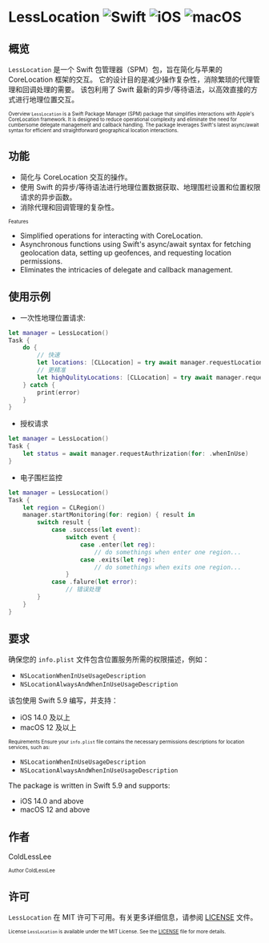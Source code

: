 # LessLocation ![Swift](https://img.shields.io/badge/swift-5.9-orange.svg) ![iOS](https://img.shields.io/badge/iOS-14.0%2B-blue.svg) ![macOS](https://img.shields.io/badge/macOS-12%2B-blue.svg)

## 概览
`LessLocation` 是一个 Swift 包管理器（SPM）包，旨在简化与苹果的 CoreLocation 框架的交互。
它的设计目的是减少操作复杂性，消除繁琐的代理管理和回调处理的需要。
该包利用了 Swift 最新的异步/等待语法，以高效直接的方式进行地理位置交互。

<sub><sup> Overview
`LessLocation` is a Swift Package Manager (SPM) package that simplifies interactions with Apple's CoreLocation framework. 
It is designed to reduce operational complexity and eliminate the need for cumbersome delegate management and callback handling.
The package leverages Swift's latest async/await syntax for efficient and straightforward geographical location interactions.
</sup></sub>

## 功能
- 简化与 CoreLocation 交互的操作。
- 使用 Swift 的异步/等待语法进行地理位置数据获取、地理围栏设置和位置权限请求的异步函数。
- 消除代理和回调管理的复杂性。

<sub><sup> Features
- Simplified operations for interacting with CoreLocation.
- Asynchronous functions using Swift's async/await syntax for fetching geolocation data, setting up geofences, and requesting location permissions.
- Eliminates the intricacies of delegate and callback management.
</sup></sub>

## 使用示例
- 一次性地理位置请求:
```swift
let manager = LessLocation()
Task {
    do {
        // 快速
        let locations: [CLLocation] = try await manager.requestLocations()
        // 更精准
        let highQulityLocations: [CLLocation] = try await manager.requestLocations(isHighLevel: ture)
    } catch {
        print(error)
    }
}
```
- 授权请求
```swift
let manager = LessLocation()
Task {
    let status = await manager.requestAuthrization(for: .whenInUse)
}
```
- 电子围栏监控
```swift
let manager = LessLocation()
Task {
    let region = CLRegion()
    manager.startMonitoring(for: region) { result in
        switch result {
            case .success(let event):
                switch event {
                    case .enter(let reg):
                        // do somethings when enter one region...
                    case .exits(let reg):
                        // do somethings when exits one region...
                }
            case .falure(let error):
                // 错误处理
        }
    }
}
```

## 要求
确保您的 `info.plist` 文件包含位置服务所需的权限描述，例如：
- `NSLocationWhenInUseUsageDescription`
- `NSLocationAlwaysAndWhenInUseUsageDescription`

该包使用 Swift 5.9 编写，并支持：
- iOS 14.0 及以上
- macOS 12 及以上

<sub><sup>Requirements
Ensure your `info.plist` file contains the necessary permissions descriptions for location services, such as:
- `NSLocationWhenInUseUsageDescription`
- `NSLocationAlwaysAndWhenInUseUsageDescription`

The package is written in Swift 5.9 and supports:
- iOS 14.0 and above
- macOS 12 and above
</sup></sub>

## 作者
ColdLessLee

<sub><sup>Author
ColdLessLee
</sup></sub>

## 许可
`LessLocation` 在 MIT 许可下可用。有关更多详细信息，请参阅 [LICENSE](LICENSE) 文件。

<sub><sup>License
`LessLocation` is available under the MIT License. See the [LICENSE](LICENSE) file for more details.
</sup></sub>
